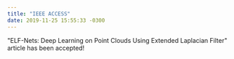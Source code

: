 ```yaml
---
title: "IEEE ACCESS"
date: 2019-11-25 15:55:33 -0300
---
```

"ELF-Nets: Deep Learning on Point Clouds Using Extended Laplacian Filter" article has been accepted!

